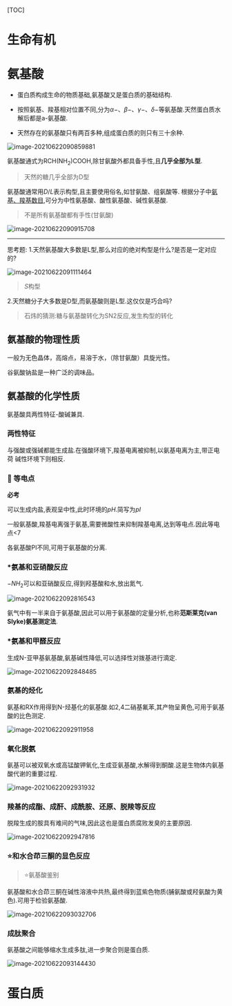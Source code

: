 [TOC]

# 生命有机

# 氨基酸

+   蛋白质构成生命的物质基础,氨基酸又是蛋白质的基础结构.

+   按照氨基、羧基相对位置不同,分为$\alpha-$、$\beta-$、$\gamma-$、$\delta-$等氨基酸.天然蛋白质水解后都是a-氨基酸.

+   天然存在的氨基酸只有两百多种,组成蛋白质的则只有三十余种.

![image-20210622090859881](image/image-20210622090859881.png)

氨基酸通式为$\mathrm{RCH(NH_2)COOH},$除甘氨酸外都具备手性,且**几乎全部为L型**.

>   天然的糖几乎全部为D型

氨基酸通常用$D/L$表示构型,且主要使用俗名,如甘氨酸、组氨酸等.
根据分子中<u>氨基、羧基数目</u>,可分为中性氨基酸、酸性氨基酸、碱性氨基酸.



>   不是所有氨基酸都有手性(甘氨酸)

>   

![image-20210622090915708](image/image-20210622090915708.png)

---

思考题:
1.天然氨基酸大多数是L型,那么对应的绝对构型是什么?是否是一定对应的?

![image-20210622091111464](image/image-20210622091111464.png)

>   $S$构型

2.天然糖分子大多数是D型,而氨基酸则是L型.这仅仅是巧合吗?

>   石炜的猜测:糖与氨基酸转化为SN2反应,发生构型的转化

## 氨基酸的物理性质

一般为无色晶体，高熔点，易溶于水，（除甘氨酸）具旋光性。

谷氨酸钠盐是一种广泛的调味品。

## 氨基酸的化学性质

氨基酸具两性特征-酸碱兼具.

### 两性特征

与强酸或强碱都能生成盐.在强酸环境下,羧基电离被抑制,以氨基电离为主,带正电荷
碱性环境下则相反.

### :star2: 等电点

**必考**

可以生成内盐,表观呈中性,此时环境的$pH$.简写为$pI$

一般氨基酸,羧基电离强于氨基,需要微酸性来抑制羧基电离,达到等电点.因此等电点<7

各氨基酸PI不同,可用于氨基酸的分离.

### *氨基和亚硝酸反应

$-NH_2$可以和亚硝酸反应,得到羟基酸和水,放出氮气.

![image-20210622092816543](image/image-20210622092816543.png)

氨气中有一半来自于氨基酸,因此可以用于氨基酸的定量分析,也称**范斯莱克(van Slyke)氨基测定法**.

### *氨基和甲醛反应

生成N-亚甲基氨基酸,氨基碱性降低,可以选择性对拨基进行滴定.

![image-20210622092848485](image/image-20210622092848485.png)

### 氨基的烃化

氨基和RX作用得到N-烃基化的氨基酸.如2,4二硝基氟苯,其产物呈黄色,可用于氨基酸的比色测定.

![image-20210622092911958](image/image-20210622092911958.png)

### 氧化脱氨

氨基可以被双氧水或高锰酸钾氧化,生成亚氨基酸,水解得到酮酸.这是生物体内氨基酸代谢的重要过程.

![image-20210622092931932](image/image-20210622092931932.png)

### 羧基的成酯、成酐、成酰胺、还原、脱羧等反应

脱羧生成的胺具有难间的气味,因此这也是蛋白质腐败发臭的主要原因.

![image-20210622092947816](image/image-20210622092947816.png)

### :star:和水合茚三酮的显色反应

>   :star:氨基酸鉴别

氨基酸和水合茚三酮在碱性溶液中共热,最终得到蓝紫色物质(脯氨酸或羟氨酸为黄色).可用于检验氨基酸.

![image-20210622093032706](image/image-20210622093032706.png)

### 成肽聚合

氨基酸之间能够缩水生成多肽,进一步聚合则是蛋白质.

![image-20210622093144430](image/image-20210622093144430.png)

# 蛋白质

